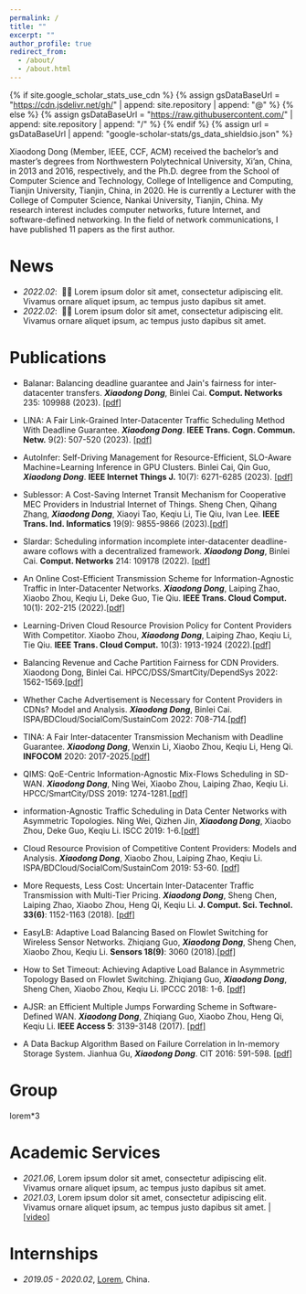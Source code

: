 ```yaml
---
permalink: /
title: ""
excerpt: ""
author_profile: true
redirect_from:
  - /about/
  - /about.html
---
```


{% if site.google_scholar_stats_use_cdn %}
{% assign gsDataBaseUrl = "https://cdn.jsdelivr.net/gh/" | append: site.repository | append: "@" %}
{% else %}
{% assign gsDataBaseUrl = "https://raw.githubusercontent.com/" | append: site.repository | append: "/" %}
{% endif %}
{% assign url = gsDataBaseUrl | append: "google-scholar-stats/gs_data_shieldsio.json" %}

<span class='anchor' id='about-me'></span>

Xiaodong Dong (Member, IEEE, CCF, ACM) received the bachelor’s and master’s degrees from Northwestern Polytechnical University, Xi’an, China, in 2013 and 2016, respectively, and the Ph.D. degree from the School of Computer Science and Technology, College of Intelligence and Computing, Tianjin University, Tianjin, China, in 2020. He is currently a Lecturer with the College of Computer Science, Nankai University, Tianjin, China. My research interest includes computer networks, future Internet, and software-defined networking. In the field of network communications, I have published 11 papers as the first author.

# News

- _2022.02_: &nbsp;🎉🎉 Lorem ipsum dolor sit amet, consectetur adipiscing elit. Vivamus ornare aliquet ipsum, ac tempus justo dapibus sit amet.
- _2022.02_: &nbsp;🎉🎉 Lorem ipsum dolor sit amet, consectetur adipiscing elit. Vivamus ornare aliquet ipsum, ac tempus justo dapibus sit amet.

# Publications

<div class='paper-box-text' markdown="1">

- Balanar: Balancing deadline guarantee and Jain's fairness for inter-datacenter transfers. **_Xiaodong Dong_**, Binlei Cai. **Comput. Networks** 235: 109988 (2023). [[pdf]](https://www.sciencedirect.com/science/article/abs/pii/S1389128623004334?via%3Dihub)

- LINA: A Fair Link-Grained Inter-Datacenter Traffic Scheduling Method With Deadline Guarantee. **_Xiaodong Dong_**. **IEEE Trans. Cogn. Commun. Netw.** 9(2): 507-520 (2023). [[pdf]](https://ieeexplore.ieee.org/stamp/stamp.jsp?tp=&arnumber=9987482)

- AutoInfer: Self-Driving Management for Resource-Efficient, SLO-Aware Machine=Learning Inference in GPU Clusters. Binlei Cai, Qin Guo, **_Xiaodong Dong_**. **IEEE Internet Things J.** 10(7): 6271-6285 (2023). [[pdf]](https://ieeexplore.ieee.org/stamp/stamp.jsp?tp=&arnumber=9956001)

- Sublessor: A Cost-Saving Internet Transit Mechanism for Cooperative MEC Providers in Industrial Internet of Things. Sheng Chen, Qihang Zhang, **_Xiaodong Dong_**, Xiaoyi Tao, Keqiu Li, Tie Qiu, Ivan Lee. **IEEE Trans. Ind. Informatics** 19(9): 9855-9866 (2023).[[pdf]](https://ieeexplore.ieee.org/stamp/stamp.jsp?tp=&arnumber=10018498)

- Slardar: Scheduling information incomplete inter-datacenter deadline-aware coflows with a decentralized framework. **_Xiaodong Dong_**, Binlei Cai. **Comput. Networks** 214: 109178 (2022). [[pdf]](https://linkinghub.elsevier.com/retrieve/pii/S1389128622002808)

- An Online Cost-Efficient Transmission Scheme for Information-Agnostic Traffic in Inter-Datacenter Networks. **_Xiaodong Dong_**, Laiping Zhao, Xiaobo Zhou, Keqiu Li, Deke Guo, Tie Qiu. **IEEE Trans. Cloud Comput.** 10(1): 202-215 (2022).[[pdf]](https://ieeexplore.ieee.org/stamp/stamp.jsp?tp=&arnumber=8839825)

- Learning-Driven Cloud Resource Provision Policy for Content Providers With Competitor. Xiaobo Zhou, **_Xiaodong Dong_**, Laiping Zhao, Keqiu Li, Tie Qiu. **IEEE Trans. Cloud Comput.** 10(3): 1913-1924 (2022).[[pdf]](https://ieeexplore.ieee.org/stamp/stamp.jsp?tp=&arnumber=9184283)

- Balancing Revenue and Cache Partition Fairness for CDN Providers. Xiaodong Dong, Binlei Cai. HPCC/DSS/SmartCity/DependSys 2022: 1562-1569.[[pdf]](https://ieeexplore.ieee.org/stamp/stamp.jsp?tp=&arnumber=10074925)

- Whether Cache Advertisement is Necessary for Content Providers in CDNs? Model and Analysis. **_Xiaodong Dong_**, Binlei Cai. ISPA/BDCloud/SocialCom/SustainCom 2022: 708-714.[[pdf]](https://ieeexplore.ieee.org/stamp/stamp.jsp?tp=&arnumber=10070703)

- TINA: A Fair Inter-datacenter Transmission Mechanism with Deadline Guarantee. **_Xiaodong Dong_**, Wenxin Li, Xiaobo Zhou, Keqiu Li, Heng Qi. **INFOCOM** 2020: 2017-2025.[[pdf]](https://ieeexplore.ieee.org/stamp/stamp.jsp?tp=&arnumber=9155410)

- QIMS: QoE-Centric Information-Agnostic Mix-Flows Scheduling in SD-WAN. **_Xiaodong Dong_**, Ning Wei, Xiaobo Zhou, Laiping Zhao, Keqiu Li. HPCC/SmartCity/DSS 2019: 1274-1281.[[pdf]](https://ieeexplore.ieee.org/stamp/stamp.jsp?tp=&arnumber=8855560)

- information-Agnostic Traffic Scheduling in Data Center Networks with Asymmetric Topologies. Ning Wei, Qizhen Jin, **_Xiaodong Dong_**, Xiaobo Zhou, Deke Guo, Keqiu Li. ISCC 2019: 1-6.[[pdf]](https://ieeexplore.ieee.org/stamp/stamp.jsp?tp=&arnumber=8969633)

- Cloud Resource Provision of Competitive Content Providers: Models and Analysis. **_Xiaodong Dong_**, Xiaobo Zhou, Laiping Zhao, Keqiu Li. ISPA/BDCloud/SocialCom/SustainCom 2019: 53-60. [[pdf]](https://ieeexplore.ieee.org/stamp/stamp.jsp?tp=&arnumber=9047257)

- More Requests, Less Cost: Uncertain Inter-Datacenter Traffic Transmission with Multi-Tier Pricing. **_Xiaodong Dong_**, Sheng Chen, Laiping Zhao, Xiaobo Zhou, Heng Qi, Keqiu Li. **J. Comput. Sci. Technol. 33(6)**: 1152-1163 (2018). [[pdf]](https://link.springer.com/article/10.1007/s11390-018-1878-4)

- EasyLB: Adaptive Load Balancing Based on Flowlet Switching for Wireless Sensor Networks. Zhiqiang Guo, **_Xiaodong Dong_**, Sheng Chen, Xiaobo Zhou, Keqiu Li. **Sensors 18(9)**: 3060 (2018).[[pdf]](https://www.mdpi.com/1424-8220/18/9/3060)

- How to Set Timeout: Achieving Adaptive Load Balance in Asymmetric Topology Based on Flowlet Switching. Zhiqiang Guo, **_Xiaodong Dong_**, Sheng Chen, Xiaobo Zhou, Keqiu Li. IPCCC 2018: 1-6. [[pdf]](https://ieeexplore.ieee.org/document/8711042)

- AJSR: an Efficient Multiple Jumps Forwarding Scheme in Software-Defined WAN. **_Xiaodong Dong_**, Zhiqiang Guo, Xiaobo Zhou, Heng Qi, Keqiu Li. **IEEE Access 5**: 3139-3148 (2017). [[pdf]](https://ieeexplore.ieee.org/document/7862203)

- A Data Backup Algorithm Based on Failure Correlation in In-memory Storage System. Jianhua Gu, **_Xiaodong Dong_**. CIT 2016: 591-598. [[pdf]](https://ieeexplore.ieee.org/document/7876391)

</div>

# Group

lorem\*3

<!-- # Honors and Awards

- _2021.10_ Lorem ipsum dolor sit amet, consectetur adipiscing elit. Vivamus ornare aliquet ipsum, ac tempus justo dapibus sit amet.
- _2021.09_ Lorem ipsum dolor sit amet, consectetur adipiscing elit. Vivamus ornare aliquet ipsum, ac tempus justo dapibus sit amet. -->

<!-- # 📖 Educations

- _2019.06 - 2022.04 (now)_, Lorem ipsum dolor sit amet, consectetur adipiscing elit. Vivamus ornare aliquet ipsum, ac tempus justo dapibus sit amet.
- _2015.09 - 2019.06_, Lorem ipsum dolor sit amet, consectetur adipiscing elit. Vivamus ornare aliquet ipsum, ac tempus justo dapibus sit amet. -->

# Academic Services

- _2021.06_, Lorem ipsum dolor sit amet, consectetur adipiscing elit. Vivamus ornare aliquet ipsum, ac tempus justo dapibus sit amet.
- _2021.03_, Lorem ipsum dolor sit amet, consectetur adipiscing elit. Vivamus ornare aliquet ipsum, ac tempus justo dapibus sit amet. \| [\[video\]](https://github.com/)

# Internships

- _2019.05 - 2020.02_, [Lorem](https://github.com/), China.
